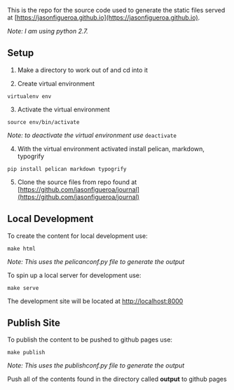 This is the repo for the source code used to generate the static files served at [https://jasonfigueroa.github.io](https://jasonfigueroa.github.io). 

*Note: I am using python 2.7.*

## Setup

1. Make a directory to work out of and cd into it

2. Create virtual environment

```virtualenv env```

3. Activate the virtual environment

```source env/bin/activate```

*Note: to deactivate the virtual environment use* ```deactivate```

4. With the virtual environment activated install pelican, markdown, typogrify

```pip install pelican markdown typogrify```

5. Clone the source files from repo found at [https://github.com/jasonfigueroa/journal](https://github.com/jasonfigueroa/journal)

## Local Development

To create the content for local development use:

```make html```

*Note: This uses the pelicanconf.py file to generate the output*

To spin up a local server for development use:

```make serve```

The development site will be located at [http://localhost:8000](http://localhost:8000)

## Publish Site

To publish the content to be pushed to github pages use:

```make publish```

*Note: This uses the publishconf.py file to generate the output*

Push all of the contents found in the directory called **output** to github pages